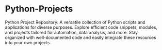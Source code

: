# Python-Projects
Python Project Repository: A versatile collection of Python scripts and applications for diverse purposes. Explore efficient code snippets, modules, and projects tailored for automation, data analysis, and more. Stay organized with well-documented code and easily integrate these resources into your own projects.
